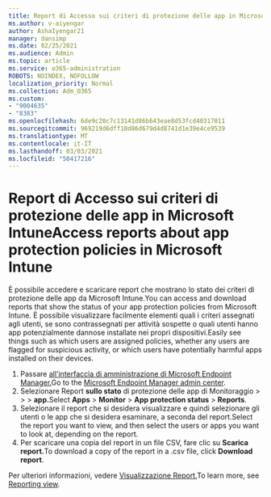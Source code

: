 ```yaml
---
title: Report di Accesso sui criteri di protezione delle app in Microsoft Intune
ms.author: v-aiyengar
author: AshaIyengar21
manager: dansimp
ms.date: 02/25/2021
ms.audience: Admin
ms.topic: article
ms.service: o365-administration
ROBOTS: NOINDEX, NOFOLLOW
localization_priority: Normal
ms.collection: Adm_O365
ms.custom:
- "9004635"
- "8383"
ms.openlocfilehash: 6de9c28c7c13141d86b643eae8d53fcd40317011
ms.sourcegitcommit: 969219d6dff18d86d679d4d8741d1e39e4ce9539
ms.translationtype: MT
ms.contentlocale: it-IT
ms.lasthandoff: 03/03/2021
ms.locfileid: "50417216"
---
```

# <a name="access-reports-about-app-protection-policies-in-microsoft-intune"></a><span data-ttu-id="c7c95-102">Report di Accesso sui criteri di protezione delle app in Microsoft Intune</span><span class="sxs-lookup"><span data-stu-id="c7c95-102">Access reports about app protection policies in Microsoft Intune</span></span>

<span data-ttu-id="c7c95-103">È possibile accedere e scaricare report che mostrano lo stato dei criteri di protezione delle app da Microsoft Intune.</span><span class="sxs-lookup"><span data-stu-id="c7c95-103">You can access and download reports that show the status of your app protection policies from Microsoft Intune.</span></span> <span data-ttu-id="c7c95-104">È possibile visualizzare facilmente elementi quali i criteri assegnati agli utenti, se sono contrassegnati per attività sospette o quali utenti hanno app potenzialmente dannose installate nei propri dispositivi.</span><span class="sxs-lookup"><span data-stu-id="c7c95-104">Easily see things such as which users are assigned policies, whether any users are flagged for suspicious activity, or which users have potentially harmful apps installed on their devices.</span></span>

1. <span data-ttu-id="c7c95-105">Passare [all'interfaccia di amministrazione di Microsoft Endpoint Manager.](https://go.microsoft.com/fwlink/?linkid=2109431)</span><span class="sxs-lookup"><span data-stu-id="c7c95-105">Go to the [Microsoft Endpoint Manager admin center](https://go.microsoft.com/fwlink/?linkid=2109431).</span></span>
1. <span data-ttu-id="c7c95-106">Selezionare Report **sullo stato** di protezione delle app di Monitoraggio  >    >    >  **app.**</span><span class="sxs-lookup"><span data-stu-id="c7c95-106">Select **Apps** > **Monitor** > **App protection status** > **Reports**.</span></span>
1. <span data-ttu-id="c7c95-107">Selezionare il report che si desidera visualizzare e quindi selezionare gli utenti o le app che si desidera esaminare, a seconda del report.</span><span class="sxs-lookup"><span data-stu-id="c7c95-107">Select the report you want to view, and then select the users or apps you want to look at, depending on the report.</span></span>
1. <span data-ttu-id="c7c95-108">Per scaricare una copia del report in un file CSV, fare clic su **Scarica report.**</span><span class="sxs-lookup"><span data-stu-id="c7c95-108">To download a copy of the report in a .csv file, click **Download report**.</span></span>

<span data-ttu-id="c7c95-109">Per ulteriori informazioni, vedere [Visualizzazione Report.](https://go.microsoft.com/fwlink/?linkid=2109431)</span><span class="sxs-lookup"><span data-stu-id="c7c95-109">To learn more, see [Reporting view](https://go.microsoft.com/fwlink/?linkid=2109431).</span></span>
